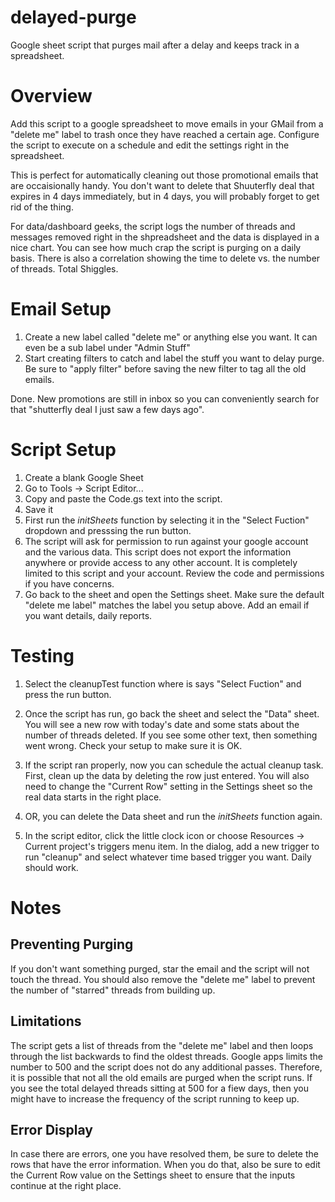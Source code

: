 # delayed-purge
Google sheet script that purges mail after a delay and keeps track in a spreadsheet.

# Overview
Add this script to a google spreadsheet to move emails in your GMail from a "delete me" label to trash once they have reached a certain age.  Configure the script to execute on a schedule and edit the settings right in the spreadsheet.

This is perfect for automatically cleaning out those promotional emails that are occaisionally handy.  You don't want to delete that Shuuterfly deal that expires in 4 days immediately, but in 4 days, you will probably forget to get rid of the thing.

For data/dashboard geeks, the script logs the number of threads and messages removed right in the shpreadsheet and the data is displayed in a nice chart.  You can see how much crap the script is purging on a daily basis.  There is also a correlation showing the time to delete vs. the number of threads.  Total Shiggles.

# Email Setup
1. Create a new label called "delete me" or anything else you want.  It can even be a sub label under "Admin Stuff"
1. Start creating filters to catch and label the stuff you want to delay purge.  Be sure to "apply filter" before saving the new filter to tag all the old emails.

Done.  New promotions are still in inbox so you can conveniently search for that "shutterfly deal I just saw a few days ago".

# Script Setup
1. Create a blank Google Sheet
1. Go to Tools -> Script Editor...
1. Copy and paste the Code.gs text into the script. 
1. Save it
1. First run the *initSheets* function by selecting it in the "Select Fuction" dropdown and presssing the run button.
1. The script will ask for permission to run against your google account and the various data.  This script does not export the information anywhere or provide access to any other account.  It is completely limited to this script and your account.  Review the code and permissions if you have concerns.
1. Go back to the sheet and open the Settings sheet.  Make sure the default "delete me label"
matches the label you setup above.  Add an email if you want details, daily reports.

# Testing
1. Select the cleanupTest function where is says "Select Fuction" and press the run button.

1. Once the script has run, go back the sheet and select the "Data" sheet.  You will see a new row with today's date and some stats about the number of threads deleted.  If you see some other text, then something went wrong.  Check your setup to make sure it is OK.
1. If the script ran properly, now you can schedule the actual cleanup task.  First, clean up the data by deleting the row just entered.  You will also need to change the "Current Row" setting in the Settings sheet so the real data starts in the right place.
1. OR, you can delete the Data sheet and run the *initSheets* function again.
1. In the script editor, click the little clock icon or choose Resources -> Current project's triggers menu item.  In the dialog, add a new trigger to run "cleanup" and select whatever time based trigger you want.  Daily should work.

# Notes

## Preventing Purging
If you don't want something purged, star the email and the script will not touch the thread.  You should also remove the "delete me" label to prevent the number of "starred" threads from building up. 

## Limitations
The script gets a list of threads from the "delete me" label and then loops through the list backwards to find the oldest threads.  Google apps limits the number to 500 and the script does not do any additional passes.  Therefore, it is possible that not all the old emails are purged when the script runs.  If you see the total delayed threads sitting at 500 for a fiew days, then you might have to increase the frequency of the script running to keep up.

## Error Display
In case there are errors, one you have resolved them, be sure to delete the rows that have the error information.  When you do that, also be sure to edit the Current Row value on the Settings sheet to ensure that the inputs continue at the right place.

